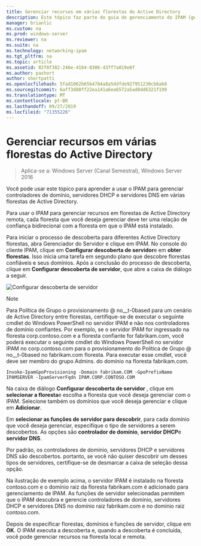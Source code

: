 ```yaml
---
title: Gerenciar recursos em várias florestas do Active Directory
description: Este tópico faz parte do guia de gerenciamento do IPAM (gerenciamento de endereços IP) no Windows Server 2016.
manager: brianlic
ms.custom: na
ms.prod: windows-server
ms.reviewer: na
ms.suite: na
ms.technology: networking-ipam
ms.tgt_pltfrm: na
ms.topic: article
ms.assetid: 82f8f382-246e-4164-8306-437f7a019e0f
ms.author: pashort
author: shortpatti
ms.openlocfilehash: 5fad1062b65b4784a8a5ddfde927951230cb6ab8
ms.sourcegitcommit: 6aff3d88ff22ea141a6ea6572a5ad8dd6321f199
ms.translationtype: MT
ms.contentlocale: pt-BR
ms.lasthandoff: 09/27/2019
ms.locfileid: "71355226"
---
```

# <a name="manage-resources-in-multiple-active-directory-forests"></a>Gerenciar recursos em várias florestas do Active Directory

>Aplica-se a: Windows Server (Canal Semestral), Windows Server 2016

Você pode usar este tópico para aprender a usar o IPAM para gerenciar controladores de domínio, servidores DHCP e servidores DNS em várias florestas de Active Directory.  
  
Para usar o IPAM para gerenciar recursos em florestas de Active Directory remota, cada floresta que você deseja gerenciar deve ter uma relação de confiança bidirecional com a floresta em que o IPAM está instalado.  
  
Para iniciar o processo de descoberta para diferentes Active Directory florestas, abra Gerenciador do Servidor e clique em IPAM. No console do cliente IPAM, clique em **Configurar descoberta de servidor**e em **obter florestas**. Isso inicia uma tarefa em segundo plano que descobre florestas confiáveis e seus domínios. Após a conclusão do processo de descoberta, clique em **Configurar descoberta de servidor**, que abre a caixa de diálogo a seguir.  
  
![Configurar descoberta de servidor](../../media/Manage-Resources-in-Multiple-Active-Directory-Forests/ipam_serverdiscovery.jpg)  

>[!NOTE]
>Para Política de Grupo o provisionamento @ no__t-0based para um cenário de Active Directory entre florestas, certifique-se de executar o seguinte cmdlet do Windows PowerShell no servidor IPAM e não nos controladores de domínio confiantes. Por exemplo, se o servidor IPAM for ingressado na floresta corp.contoso.com e a floresta confiante for fabrikam.com, você poderá executar o seguinte cmdlet do Windows PowerShell no servidor IPAM no corp.contoso.com para o provisionamento do Política de Grupo @ no__t-0based no fabrikam.com floresta. Para executar esse cmdlet, você deve ser membro do grupo Admins. do domínio na floresta fabrikam.com.

    
    Invoke-IpamGpoProvisioning -Domain fabrikam.COM -GpoPrefixName IPAMSERVER -IpamServerFqdn IPAM.CORP.CONTOSO.COM
    

Na caixa de diálogo **Configurar descoberta de servidor** , clique em **selecionar a floresta**e escolha a floresta que você deseja gerenciar com o IPAM. Selecione também os domínios que você deseja gerenciar e clique em **Adicionar**.

Em **selecionar as funções de servidor para descobrir**, para cada domínio que você deseja gerenciar, especifique o tipo de servidores a serem descobertos. As opções são **controlador de domínio**, **servidor DHCP**e **servidor DNS**.

Por padrão, os controladores de domínio, servidores DHCP e servidores DNS são descobertos. portanto, se você não quiser descobrir um desses tipos de servidores, certifique-se de desmarcar a caixa de seleção dessa opção.

Na ilustração de exemplo acima, o servidor IPAM é instalado na floresta contoso.com e o domínio raiz da floresta fabrikam.com é adicionado para gerenciamento de IPAM. As funções de servidor selecionadas permitem que o IPAM descubra e gerencie controladores de domínio, servidores DHCP e servidores DNS no domínio raiz fabrikam.com e no domínio raiz contoso.com.

Depois de especificar florestas, domínios e funções de servidor, clique em **OK**. O IPAM executa a descoberta e, quando a descoberta é concluída, você pode gerenciar recursos na floresta local e remota.
